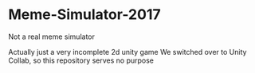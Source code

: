 # Meme-Simulator-2017
Not a real meme simulator

Actually just a very incomplete 2d unity game
We switched over to Unity Collab, so this repository serves no purpose
